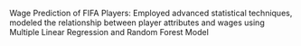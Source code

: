  Wage Prediction of FIFA Players: Employed advanced statistical techniques, modeled the relationship between player attributes and wages using Multiple Linear Regression and Random Forest Model

